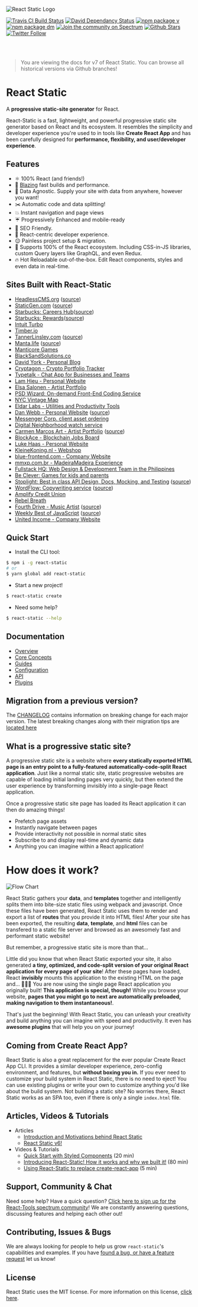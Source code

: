 ![React Static Logo](https://github.com/react-static/react-static/raw/master/media/react-static-logo-2x.png)

[![Travis CI Build Status](https://travis-ci.org/react-static/react-static.svg?branch=master)](https://travis-ci.org/react-static/react-static) [![David Dependancy Status](https://david-dm.org/react-static/react-static.svg)](https://david-dm.org/react-static/react-static) [![npm package v](https://img.shields.io/npm/v/react-static.svg)](https://www.npmjs.org/package/react-static) [![npm package dm](https://img.shields.io/npm/dm/react-static.svg)](https://npmjs.com/package/react-static) [![Join the community on Spectrum](https://withspectrum.github.io/badge/badge.svg)](https://spectrum.chat/react-static)
[![Github Stars](https://img.shields.io/github/stars/react-static/react-static.svg?style=social&label=Star)](https://github.com/react-static/react-static) [![Twitter Follow](https://img.shields.io/twitter/follow/reactstaticjs.svg?style=social&label=Follow)](https://twitter.com/reactstaticjs)

<br>
<br>

> You are viewing the docs for v7 of React Static. You can browse all historical versions via Github branches!

# React Static

A **progressive static-site generator** for React.

React-Static is a fast, lightweight, and powerful progressive static site generator based on React and its ecosystem. It resembles the simplicity and developer experience you're used to in tools like **Create React App** and has been carefully designed for **performance, flexibility, and user/developer experience**.

## Features

- ⚛️ 100% React (and friends!)
- 🚀 [Blazing](https://twitter.com/acdlite/status/974390255393505280) fast builds and performance.
- 🚚 Data Agnostic. Supply your site with data from anywhere, however you want!
- ✂️ Automatic code and data splitting!
- 💥 Instant navigation and page views
- ☔️ Progressively Enhanced and mobile-ready
- 🎯 SEO Friendly.
- 🥇 React-centric developer experience.
- 😌 Painless project setup & migration.
- 💯 Supports 100% of the React ecosystem. Including CSS-in-JS libraries, custom Query layers like GraphQL, and even Redux.
- 🔥 Hot Reloadable out-of-the-box. Edit React components, styles and even data in real-time.

## Sites Built with React-Static

- [HeadlessCMS.org](https://headlesscms.org) ([source](https://github.com/netlify/headlesscms.org))
- [StaticGen.com](https://staticgen.com) ([source](https://github.com/netlify/staticgen))
- [Starbucks: Careers Hub](https://www.starbucks.com/careers/)([source](https://twitter.com/codehitchhiker/status/1097558315020832774))
- [Starbucks: Rewards](https://www.starbucks.com/rewards/comingsoon)([source](https://twitter.com/davidbrunelle/status/1108041167935922176))
- [Intuit Turbo](http://turbo.com)
- [Timber.io](https://timber.io)
- [TannerLinsley.com](https://tannerlinsley.com) ([source](https://github.com/tannerlinsley/tannerlinsley.com))
- [Manta.life](https://manta.life) ([source](https://github.com/MantaApp/Website))
- [Manticore Games](http://manticoregames.com)
- [BlackSandSolutions.co](https://www.blacksandsolutions.co)
- [David York - Personal Blog](http://davideyork.com)
- [Cryptagon - Crypto Portfolio Tracker](https://cryptagon.io 'Crypto Portfolio Tracker')
- [Typetalk - Chat App for Businesses and Teams](https://www.typetalk.com 'Chat App for Businesses and Teams')
- [Lam Hieu - Personal Website](https://lamhieu.info)
- [Elsa Salonen - Artist Portfolio](https://elsasalonen.com/)
- [PSD Wizard: On-demand Front-End Coding Service](https://psdwizard.com)
- [NYC Vintage Map](https://nycvintagemap.com)
- [Eldar Labs - Utilities and Productivity Tools](https://eldarlabs.com)
- [Dan Webb - Personal Website](https://danwebb.co) ([source](https://github.com/DanWebb/danwebb.co))
- [Messenger Corp. client asset ordering](http://chartwells.messengercorp.com/)
- [Digital Neighborhood watch service](https://neighborhoodwatch.io/)
- [Carmen Marcos Art - Artist Portfolio](http://carmen-marcos.art/) ([source](https://github.com/rafacm/carmen-marcos-art-portfolio))
- [BlockAce - Blockchain Jobs Board](https://blockace.io 'The Best Blockchain Jobs Board')
- [Luke Haas - Personal Website](https://lukehaas.me)
- [KleineKoning.nl - Webshop](https://kleinekoning.nl)
- [blue-frontend.com - Company Website](https://blue-frontend.com)
- [mmxp.com.br - MadeiraMadeira Experience](https://www.mmxp.com.br/)
- [Fullstack HQ: Web Design & Development Team in the Philippines](https://fullstackhq.com/)
- [Be Clever: Games for kids and parents](https://beclever.cc)
- [Stoplight: Best in class API Design, Docs, Mocking, and Testing](https://stoplight.io) ([source](https://github.com/stoplightio/stoplight.io))
- [WordFlow: Copywriting service](https://www.wordflow.ie/) ([source](https://github.com/nathanpower/wordflow-site))
- [Amplify Credit Union](https://www.goamplify.com)
- [Rebel Breath](https://www.rebelbreath.com/)
- [Fourth Drive - Music Artist](https://fourthdrive.com)  ([source](https://gitlab.com/galmargalit1/fourth-drive))
- [Weekly Best of JavaScript](https://weekly.bestofjs.org/) ([source](https://github.com/bestofjs/bestofjs-weekly))
- [United Income - Company Website](https://unitedincome.com/)

## Quick Start

- Install the CLI tool:

```bash
$ npm i -g react-static
# or
$ yarn global add react-static
```

- Start a new project!

```bash
$ react-static create
```

- Need some help?

```bash
$ react-static --help
```

## Documentation

- [Overview](/docs/)
- [Core Concepts](/docs/concepts.md)
- [Guides](/docs/guides/)
- [Configuration](/docs/config.md)
- [API](/docs/api.md)
- [Plugins](/docs/plugins/)

## Migration from a previous version?

The [CHANGELOG](/CHANGELOG.md) contains information on breaking change for each major version. The latest breaking changes along with their migration tips are [located here](/CHANGELOG.md#700)

## What is a progressive static site?

A progressive static site is a website where **every statically exported HTML page is an entry point to a fully-featured automatically-code-split React application**. Just like a normal static site, static progressive websites are capable of loading initial landing pages very quickly, but then extend the user experience by transforming invisibly into a single-page React application.

Once a progressive static site page has loaded its React application it can then do amazing things!

- Prefetch page assets
- Instantly navigate between pages
- Provide interactivity not possible in normal static sites
- Subscribe to and display real-time and dynamic data
- Anything you can imagine within a React application!

# How does it work?

![Flow Chart](https://github.com/react-static/react-static/raw/master/media/flow.png)

React Static gathers your **data**, and **templates** together and intelligently splits them into bite-size static files using webpack and javascript. Once these files have been generated, React Static uses them to render and export a list of **routes** that you provide it into HTML files! After your site has been exported, the resulting **data**, **template**, and **html** files can be transfered to a static file server and browsed as an awesomely fast and performant static website!

But remember, a progressive static site is more than that...

Little did you know that when React Static exported your site, it also generated **a tiny, optimized, and code-split version of your original React application for every page of your site**! After these pages have loaded, React **invisibly** mounts this application to the existing HTML on the page and... 🎉🎉🎉 You are now using the single page React application you originally built! **This application is special, though!** While you browse your website, **pages that you might go to next are automatically preloaded, making navigation to them instantaneous!**.

That's just the beginning! With React Static, you can unleash your creativity and build anything you can imagine with speed and productivity. It even has **awesome plugins** that will help you on your journey!

## Coming from Create React App?

React Static is also a great replacement for the ever popular Create React App CLI. It provides a similar developer experience, zero-config environment, and features, but **without boxing you in.** If you ever need to customize your build system in React Static, there is no need to eject! You can use existing plugins or write your own to customize anything you'd like about the build system. Not building a static site? No worries there, React Static works as an SPA too, even if there is only a single `index.html` file.

## Articles, Videos & Tutorials

- Articles
  - [Introduction and Motivations behind React Static](https://medium.com/@tannerlinsley/%EF%B8%8F-introducing-react-static-a-progressive-static-site-framework-for-react-3470d2a51ebc)
  - [React Static v6!](https://medium.com/@tannerlinsley/react-static-v6-8dbe9fd202d4)
- Videos & Tutorials
  - [Quick Start with Styled Components](https://www.youtube.com/watch?v=KvlTVZPlmgs) (20 min)
  - [Introducing React-Static! How it works and why we built it!](https://www.youtube.com/watch?v=OqbJ5swVpDQ) (80 min)
  - [Using React-Static to replace create-react-app](https://youtu.be/1pBzh7IM1s8) (5 min)

## Support, Community & Chat

Need some help? Have a quick question? [Click here to sign up for the React-Tools spectrum community](https://spectrum.chat/react-static)! We are constantly answering questions, discussing features and helping each other out!

## Contributing, Issues & Bugs

We are always looking for people to help us grow `react-static`'s capabilities and examples. If you have [found a bug, or have a feature request](https://github.com/react-static/react-static/issues/new) let us know!

## License

React Static uses the MIT license. For more information on this license, [click here](/LICENSE).

